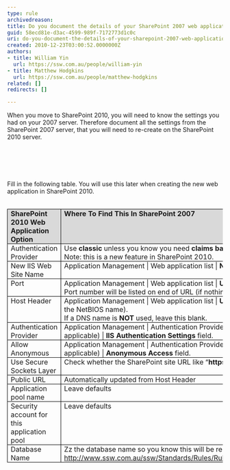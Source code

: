 ```yaml
---
type: rule
archivedreason: 
title: Do you document the details of your SharePoint 2007 web application
guid: 58ecd81e-d3ac-4599-989f-7172773d1c0c
uri: do-you-document-the-details-of-your-sharepoint-2007-web-application
created: 2010-12-23T03:00:52.0000000Z
authors:
- title: William Yin
  url: https://ssw.com.au/people/william-yin
- title: Matthew Hodgkins
  url: https://ssw.com.au/people/matthew-hodgkins
related: []
redirects: []

---
```




  <p>When you move to SharePoint 2010, you will need to know the settings you had on your 2007 server. Therefore document all the settings from the SharePoint 2007 server, that you will need to re-create on the SharePoint 2010 server. </p>
<p>&#160;</p>

<br><excerpt class='endintro'></excerpt><br>

  <p style="margin&#58;0cm 0cm 0pt;">Fill in the following table. You will use this later when creating the new web application in SharePoint 2010.</p>
<p style="margin&#58;0cm 0cm 0pt;">&#160;</p>
<table style="border-bottom&#58;medium none;border-left&#58;medium none;border-collapse&#58;collapse;border-top&#58;medium none;border-right&#58;medium none;" border="1" cellspacing="0" cellpadding="0">
    <tbody>
        <tr>
            <td style="border-bottom&#58;windowtext 1pt solid;border-left&#58;windowtext 1pt solid;padding-bottom&#58;0cm;padding-left&#58;5.4pt;width&#58;83.4pt;padding-right&#58;5.4pt;background&#58;#d9d9d9;border-top&#58;windowtext 1pt solid;border-right&#58;windowtext 1pt solid;padding-top&#58;0cm;" valign="top" width="111">
            <p style="margin&#58;0cm 0cm 0pt;"><b>SharePoint 2010 Web Application Option</b></p>
            </td>
            <td style="border-bottom&#58;windowtext 1pt solid;padding-bottom&#58;0cm;padding-left&#58;5.4pt;width&#58;240.95pt;padding-right&#58;5.4pt;background&#58;#d9d9d9;border-left-color&#58;#f0f0f0;border-top&#58;windowtext 1pt solid;border-right&#58;windowtext 1pt solid;padding-top&#58;0cm;" valign="top" width="321">
            <p style="margin&#58;0cm 0cm 0pt;"><b>Where To Find This In SharePoint 2007</b></p>
            </td>
            <td style="border-bottom&#58;windowtext 1pt solid;padding-bottom&#58;0cm;padding-left&#58;5.4pt;width&#58;140pt;padding-right&#58;5.4pt;background&#58;#d9d9d9;border-left-color&#58;#f0f0f0;border-top&#58;windowtext 1pt solid;border-right&#58;windowtext 1pt solid;padding-top&#58;0cm;" valign="top" width="187">
            <p style="margin&#58;0cm 0cm 0pt;"><b>Answer</b></p>
            </td>
        </tr>
        <tr>
            <td style="border-bottom&#58;windowtext 1pt solid;border-left&#58;windowtext 1pt solid;padding-bottom&#58;0cm;background-color&#58;transparent;border-top-color&#58;#f0f0f0;padding-left&#58;5.4pt;width&#58;83.4pt;padding-right&#58;5.4pt;border-right&#58;windowtext 1pt solid;padding-top&#58;0cm;" valign="top" width="111">
            <p style="margin&#58;0cm 0cm 0pt;">Authentication Provider</p>
            </td>
            <td style="border-bottom&#58;windowtext 1pt solid;padding-bottom&#58;0cm;background-color&#58;transparent;border-top-color&#58;#f0f0f0;padding-left&#58;5.4pt;width&#58;240.95pt;padding-right&#58;5.4pt;border-left-color&#58;#f0f0f0;border-right&#58;windowtext 1pt solid;padding-top&#58;0cm;" valign="top" width="321">
            <p style="margin&#58;0cm 0cm 0pt;">Use <b>classic</b> unless you know you need <b>claims based authentication <br>
            </b>Note&#58; this is a new feature in SharePoint 2010. </p>
            </td>
            <td style="border-bottom&#58;windowtext 1pt solid;padding-bottom&#58;0cm;background-color&#58;transparent;border-top-color&#58;#f0f0f0;padding-left&#58;5.4pt;width&#58;140pt;padding-right&#58;5.4pt;border-left-color&#58;#f0f0f0;border-right&#58;windowtext 1pt solid;padding-top&#58;0cm;" valign="top" width="187">
            <p style="margin&#58;0cm 0cm 0pt;">&#160;</p>
            </td>
        </tr>
        <tr>
            <td style="border-bottom&#58;windowtext 1pt solid;border-left&#58;windowtext 1pt solid;padding-bottom&#58;0cm;background-color&#58;transparent;border-top-color&#58;#f0f0f0;padding-left&#58;5.4pt;width&#58;83.4pt;padding-right&#58;5.4pt;border-right&#58;windowtext 1pt solid;padding-top&#58;0cm;" valign="top" width="111">
            <p style="margin&#58;0cm 0cm 0pt;">New IIS Web Site Name</p>
            </td>
            <td style="border-bottom&#58;windowtext 1pt solid;padding-bottom&#58;0cm;background-color&#58;transparent;border-top-color&#58;#f0f0f0;padding-left&#58;5.4pt;width&#58;240.95pt;padding-right&#58;5.4pt;border-left-color&#58;#f0f0f0;border-right&#58;windowtext 1pt solid;padding-top&#58;0cm;" valign="top" width="321">
            <p style="margin&#58;0cm 0cm 0pt;">Application Management | Web application list | <b>Name Field</b></p>
            </td>
            <td style="border-bottom&#58;windowtext 1pt solid;padding-bottom&#58;0cm;background-color&#58;transparent;border-top-color&#58;#f0f0f0;padding-left&#58;5.4pt;width&#58;140pt;padding-right&#58;5.4pt;border-left-color&#58;#f0f0f0;border-right&#58;windowtext 1pt solid;padding-top&#58;0cm;" valign="top" width="187">
            <p style="margin&#58;0cm 0cm 0pt;">&#160;</p>
            </td>
        </tr>
        <tr>
            <td style="border-bottom&#58;windowtext 1pt solid;border-left&#58;windowtext 1pt solid;padding-bottom&#58;0cm;background-color&#58;transparent;border-top-color&#58;#f0f0f0;padding-left&#58;5.4pt;width&#58;83.4pt;padding-right&#58;5.4pt;border-right&#58;windowtext 1pt solid;padding-top&#58;0cm;" valign="top" width="111">
            <p style="margin&#58;0cm 0cm 0pt;">Port</p>
            </td>
            <td style="border-bottom&#58;windowtext 1pt solid;padding-bottom&#58;0cm;background-color&#58;transparent;border-top-color&#58;#f0f0f0;padding-left&#58;5.4pt;width&#58;240.95pt;padding-right&#58;5.4pt;border-left-color&#58;#f0f0f0;border-right&#58;windowtext 1pt solid;padding-top&#58;0cm;" valign="top" width="321">
            <p style="margin&#58;0cm 0cm 0pt;">Application Management | Web application list | <b>URL Field</b>. <br>
            Port number will be listed on end of URL (if nothing its port 80)</p>
            </td>
            <td style="border-bottom&#58;windowtext 1pt solid;padding-bottom&#58;0cm;background-color&#58;transparent;border-top-color&#58;#f0f0f0;padding-left&#58;5.4pt;width&#58;140pt;padding-right&#58;5.4pt;border-left-color&#58;#f0f0f0;border-right&#58;windowtext 1pt solid;padding-top&#58;0cm;" valign="top" width="187">
            <p style="margin&#58;0cm 0cm 0pt;">&#160;</p>
            </td>
        </tr>
        <tr>
            <td style="border-bottom&#58;windowtext 1pt solid;border-left&#58;windowtext 1pt solid;padding-bottom&#58;0cm;background-color&#58;transparent;border-top-color&#58;#f0f0f0;padding-left&#58;5.4pt;width&#58;83.4pt;padding-right&#58;5.4pt;border-right&#58;windowtext 1pt solid;padding-top&#58;0cm;" valign="top" width="111">
            <p style="margin&#58;0cm 0cm 0pt;">Host Header</p>
            </td>
            <td style="border-bottom&#58;windowtext 1pt solid;padding-bottom&#58;0cm;background-color&#58;transparent;border-top-color&#58;#f0f0f0;padding-left&#58;5.4pt;width&#58;240.95pt;padding-right&#58;5.4pt;border-left-color&#58;#f0f0f0;border-right&#58;windowtext 1pt solid;padding-top&#58;0cm;" valign="top" width="321">
            <p style="margin&#58;0cm 0cm 0pt;">Application Management | Web application list | <b>URL Field</b> if a DNS name is used (not just the NetBIOS name). <br>
            If a DNS name is <b>NOT</b> used, leave this blank.</p>
            </td>
            <td style="border-bottom&#58;windowtext 1pt solid;padding-bottom&#58;0cm;background-color&#58;transparent;border-top-color&#58;#f0f0f0;padding-left&#58;5.4pt;width&#58;140pt;padding-right&#58;5.4pt;border-left-color&#58;#f0f0f0;border-right&#58;windowtext 1pt solid;padding-top&#58;0cm;" valign="top" width="187">
            <p style="margin&#58;0cm 0cm 0pt;">&#160;</p>
            </td>
        </tr>
        <tr>
            <td style="border-bottom&#58;windowtext 1pt solid;border-left&#58;windowtext 1pt solid;padding-bottom&#58;0cm;background-color&#58;transparent;border-top-color&#58;#f0f0f0;padding-left&#58;5.4pt;width&#58;83.4pt;padding-right&#58;5.4pt;border-right&#58;windowtext 1pt solid;padding-top&#58;0cm;" valign="top" width="111">
            <p style="margin&#58;0cm 0cm 0pt;">Authentication Provider</p>
            </td>
            <td style="border-bottom&#58;windowtext 1pt solid;padding-bottom&#58;0cm;background-color&#58;transparent;border-top-color&#58;#f0f0f0;padding-left&#58;5.4pt;width&#58;240.95pt;padding-right&#58;5.4pt;border-left-color&#58;#f0f0f0;border-right&#58;windowtext 1pt solid;padding-top&#58;0cm;" valign="top" width="321">
            <p style="margin&#58;0cm 0cm 0pt;">Application Management | Authentication Providers | (Click On the default zone if applicable) | <b>IIS Authentication Settings</b> field.</p>
            </td>
            <td style="border-bottom&#58;windowtext 1pt solid;padding-bottom&#58;0cm;background-color&#58;transparent;border-top-color&#58;#f0f0f0;padding-left&#58;5.4pt;width&#58;140pt;padding-right&#58;5.4pt;border-left-color&#58;#f0f0f0;border-right&#58;windowtext 1pt solid;padding-top&#58;0cm;" valign="top" width="187">
            <p style="margin&#58;0cm 0cm 0pt;">&#160;</p>
            </td>
        </tr>
        <tr>
            <td style="border-bottom&#58;windowtext 1pt solid;border-left&#58;windowtext 1pt solid;padding-bottom&#58;0cm;background-color&#58;transparent;border-top-color&#58;#f0f0f0;padding-left&#58;5.4pt;width&#58;83.4pt;padding-right&#58;5.4pt;border-right&#58;windowtext 1pt solid;padding-top&#58;0cm;" valign="top" width="111">
            <p style="margin&#58;0cm 0cm 0pt;">Allow Anonymous</p>
            </td>
            <td style="border-bottom&#58;windowtext 1pt solid;padding-bottom&#58;0cm;background-color&#58;transparent;border-top-color&#58;#f0f0f0;padding-left&#58;5.4pt;width&#58;240.95pt;padding-right&#58;5.4pt;border-left-color&#58;#f0f0f0;border-right&#58;windowtext 1pt solid;padding-top&#58;0cm;" valign="top" width="321">
            <p style="margin&#58;0cm 0cm 0pt;">Application Management | Authentication Providers | (Click On the default zone if applicable) | <b>Anonymous Access</b> field.</p>
            </td>
            <td style="border-bottom&#58;windowtext 1pt solid;padding-bottom&#58;0cm;background-color&#58;transparent;border-top-color&#58;#f0f0f0;padding-left&#58;5.4pt;width&#58;140pt;padding-right&#58;5.4pt;border-left-color&#58;#f0f0f0;border-right&#58;windowtext 1pt solid;padding-top&#58;0cm;" valign="top" width="187">
            <p style="margin&#58;0cm 0cm 0pt;">&#160;</p>
            </td>
        </tr>
        <tr>
            <td style="border-bottom&#58;windowtext 1pt solid;border-left&#58;windowtext 1pt solid;padding-bottom&#58;0cm;background-color&#58;transparent;border-top-color&#58;#f0f0f0;padding-left&#58;5.4pt;width&#58;83.4pt;padding-right&#58;5.4pt;border-right&#58;windowtext 1pt solid;padding-top&#58;0cm;" valign="top" width="111">
            <p style="margin&#58;0cm 0cm 0pt;">Use Secure Sockets Layer</p>
            </td>
            <td style="border-bottom&#58;windowtext 1pt solid;padding-bottom&#58;0cm;background-color&#58;transparent;border-top-color&#58;#f0f0f0;padding-left&#58;5.4pt;width&#58;240.95pt;padding-right&#58;5.4pt;border-left-color&#58;#f0f0f0;border-right&#58;windowtext 1pt solid;padding-top&#58;0cm;" valign="top" width="321">
            <p style="margin&#58;0cm 0cm 0pt;">Check whether the SharePoint site URL like “<b>https</b>&#58;//***”</p>
            </td>
            <td style="border-bottom&#58;windowtext 1pt solid;padding-bottom&#58;0cm;background-color&#58;transparent;border-top-color&#58;#f0f0f0;padding-left&#58;5.4pt;width&#58;140pt;padding-right&#58;5.4pt;border-left-color&#58;#f0f0f0;border-right&#58;windowtext 1pt solid;padding-top&#58;0cm;" valign="top" width="187">
            <p style="margin&#58;0cm 0cm 0pt;">&#160;</p>
            </td>
        </tr>
        <tr>
            <td style="border-bottom&#58;windowtext 1pt solid;border-left&#58;windowtext 1pt solid;padding-bottom&#58;0cm;background-color&#58;transparent;border-top-color&#58;#f0f0f0;padding-left&#58;5.4pt;width&#58;83.4pt;padding-right&#58;5.4pt;border-right&#58;windowtext 1pt solid;padding-top&#58;0cm;" valign="top" width="111">
            <p style="margin&#58;0cm 0cm 0pt;">Public URL</p>
            </td>
            <td style="border-bottom&#58;windowtext 1pt solid;padding-bottom&#58;0cm;background-color&#58;transparent;border-top-color&#58;#f0f0f0;padding-left&#58;5.4pt;width&#58;240.95pt;padding-right&#58;5.4pt;border-left-color&#58;#f0f0f0;border-right&#58;windowtext 1pt solid;padding-top&#58;0cm;" valign="top" width="321">
            <p style="margin&#58;0cm 0cm 0pt;">Automatically updated from Host Header</p>
            </td>
            <td style="border-bottom&#58;windowtext 1pt solid;padding-bottom&#58;0cm;background-color&#58;transparent;border-top-color&#58;#f0f0f0;padding-left&#58;5.4pt;width&#58;140pt;padding-right&#58;5.4pt;border-left-color&#58;#f0f0f0;border-right&#58;windowtext 1pt solid;padding-top&#58;0cm;" valign="top" width="187">
            <p style="margin&#58;0cm 0cm 0pt;">&#160;</p>
            </td>
        </tr>
        <tr>
            <td style="border-bottom&#58;windowtext 1pt solid;border-left&#58;windowtext 1pt solid;padding-bottom&#58;0cm;background-color&#58;transparent;border-top-color&#58;#f0f0f0;padding-left&#58;5.4pt;width&#58;83.4pt;padding-right&#58;5.4pt;border-right&#58;windowtext 1pt solid;padding-top&#58;0cm;" valign="top" width="111">
            <p style="margin&#58;0cm 0cm 0pt;">Application pool name</p>
            </td>
            <td style="border-bottom&#58;windowtext 1pt solid;padding-bottom&#58;0cm;background-color&#58;transparent;border-top-color&#58;#f0f0f0;padding-left&#58;5.4pt;width&#58;240.95pt;padding-right&#58;5.4pt;border-left-color&#58;#f0f0f0;border-right&#58;windowtext 1pt solid;padding-top&#58;0cm;" valign="top" width="321">
            <p style="margin&#58;0cm 0cm 0pt;">Leave defaults</p>
            </td>
            <td style="border-bottom&#58;windowtext 1pt solid;padding-bottom&#58;0cm;background-color&#58;transparent;border-top-color&#58;#f0f0f0;padding-left&#58;5.4pt;width&#58;140pt;padding-right&#58;5.4pt;border-left-color&#58;#f0f0f0;border-right&#58;windowtext 1pt solid;padding-top&#58;0cm;" valign="top" width="187">
            <p style="margin&#58;0cm 0cm 0pt;">&#160;</p>
            </td>
        </tr>
        <tr>
            <td style="border-bottom&#58;windowtext 1pt solid;border-left&#58;windowtext 1pt solid;padding-bottom&#58;0cm;background-color&#58;transparent;border-top-color&#58;#f0f0f0;padding-left&#58;5.4pt;width&#58;83.4pt;padding-right&#58;5.4pt;border-right&#58;windowtext 1pt solid;padding-top&#58;0cm;" valign="top" width="111">
            <p style="margin&#58;0cm 0cm 0pt;">Security account for this application pool</p>
            </td>
            <td style="border-bottom&#58;windowtext 1pt solid;padding-bottom&#58;0cm;background-color&#58;transparent;border-top-color&#58;#f0f0f0;padding-left&#58;5.4pt;width&#58;240.95pt;padding-right&#58;5.4pt;border-left-color&#58;#f0f0f0;border-right&#58;windowtext 1pt solid;padding-top&#58;0cm;" valign="top" width="321">
            <p style="margin&#58;0cm 0cm 0pt;">Leave defaults</p>
            </td>
            <td style="border-bottom&#58;windowtext 1pt solid;padding-bottom&#58;0cm;background-color&#58;transparent;border-top-color&#58;#f0f0f0;padding-left&#58;5.4pt;width&#58;140pt;padding-right&#58;5.4pt;border-left-color&#58;#f0f0f0;border-right&#58;windowtext 1pt solid;padding-top&#58;0cm;" valign="top" width="187">
            <p style="margin&#58;0cm 0cm 0pt;">&#160;</p>
            </td>
        </tr>
        <tr>
            <td style="border-bottom&#58;windowtext 1pt solid;border-left&#58;windowtext 1pt solid;padding-bottom&#58;0cm;background-color&#58;transparent;border-top-color&#58;#f0f0f0;padding-left&#58;5.4pt;width&#58;83.4pt;padding-right&#58;5.4pt;border-right&#58;windowtext 1pt solid;padding-top&#58;0cm;" valign="top" width="111">
            <p style="margin&#58;0cm 0cm 0pt;">Database Name</p>
            </td>
            <td style="border-bottom&#58;windowtext 1pt solid;padding-bottom&#58;0cm;background-color&#58;transparent;border-top-color&#58;#f0f0f0;padding-left&#58;5.4pt;width&#58;240.95pt;padding-right&#58;5.4pt;border-left-color&#58;#f0f0f0;border-right&#58;windowtext 1pt solid;padding-top&#58;0cm;" valign="top" width="321">
            <p style="margin&#58;0cm 0cm 0pt;">Zz the database name so you know this will be replaced (read <a href="http&#58;//www.ssw.com.au/ssw/Standards/Rules/RulestoSuccessfulProjects.aspx#zzoldfiles">http&#58;//www.ssw.com.au/ssw/Standards/Rules/RulestoSuccessfulProjects.aspx#zzoldfiles</a>) </p>
            </td>
            <td style="border-bottom&#58;windowtext 1pt solid;padding-bottom&#58;0cm;background-color&#58;transparent;border-top-color&#58;#f0f0f0;padding-left&#58;5.4pt;width&#58;140pt;padding-right&#58;5.4pt;border-left-color&#58;#f0f0f0;border-right&#58;windowtext 1pt solid;padding-top&#58;0cm;" valign="top" width="187">
            <p style="margin&#58;0cm 0cm 0pt;">&#160;</p>
            </td>
        </tr>
    </tbody>
</table>
<p style="margin&#58;0cm 0cm 0pt;">&#160;</p>
<p style="margin&#58;0cm 0cm 0pt;">&#160;</p>




